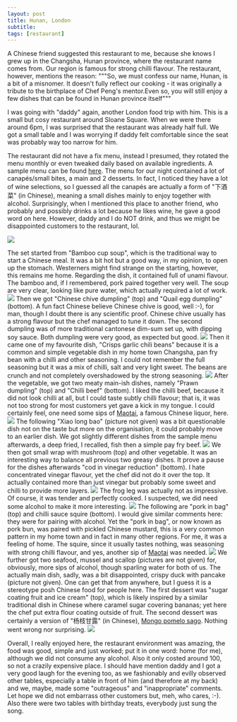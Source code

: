 ```yaml
---
layout: post
title: Hunan, London
subtitle: 
tags: [restaurant]
---
```


A Chinese friend suggested this restaurant to me, because she knows I grew up in the Changsha, Hunan province, where the restaurant name comes from.
Our region is famous for strong chilli flavour.
The restaurant, however, mentions the reason: """So, we must confess our name, Hunan, is a bit of a misnomer. It doesn't fully reflect our cooking - it was originally a tribute to the birthplace of Chef Peng's mentor.Even so, you will still enjoy a few dishes that can be found in Hunan province itself"""

I was going with "daddy" again, another London food trip with him.
This is a small but cosy restaurant around Sloane Square. 
When we were there around 6pm, I was surprised that the restaurant was already half full.
We got a small table and I was worrying if daddy felt comfortable since the seat was probably way too narrow for him.

The restaurant did not have a fix menu, instead I presumed, they rotated the menu monthly or even tweaked daily based on available ingredients.
A sample menu can be found [here](https://www.hunanlondon.com/pdf/Monthly-Sample-Menu.pdf).
The menu for our night contained a lot of canapés/small bites, a main and 2 desserts.
In fact, I noticed they have a lot of wine selections, so I guessed all the canapés are actually a form of "下酒菜" (in Chinese), meaning a small dishes mainly to enjoy together with alcohol.
Surprisingly, when I mentioned this place to another friend, who probably and possibly drinks a lot because he likes wine, he gave a good word on here.
However, daddy and I do NOT drink, and thus we might be disappointed customers to the restaurant, lol.

<img src="{{ 'img/Hunan-menu.jpg' | relative_url }}" />

The set started from "Bamboo cup soup", which is the traditional way to start a Chinese meal.
It was a bit hot but a good way, in my opinion, to open up the stomach.
Westerners might find strange on the starting, however, this remains me home.
Regarding the dish, it contained full of unami flavour.
The bamboo and, if I remembered, pork paired together very well.
The soup are very clear, looking like pure water, which actually required a lot of work.
<img src="{{ 'img/Hunan-soup.jpg' | relative_url }}" />
Then we got "Chinese chive dumpling" (top) and "Quail egg dumpling" (bottom).
A fun fact Chinese believe Chinese chive is good, well :-), for man, though I doubt there is any scientific proof.
Chinese chive usually has a strong flavour but the chef managed to tune it down.
The second dumpling was of more traditional cantonese dim-sum set up, with dipping soy sauce.
Both dumpling were very good, as expected but good.
<img src="{{ 'img/Hunan-dumpling.jpg' | relative_url }}" />
Then it came one of my favourite dish, "Crisps garlic chili beans" because it is a common and simple vegetable dish in my home town Changsha, pan fry bean with a chilli and other seasoning.
I could not remember the full seasoning but it was a mix of chilli, salt and very light sweet.
The beans are crunch and not completely overshadowed by the strong seasoning.
<img src="{{ 'img/Hunan-bean.jpg' | relative_url }}" />
After the vegetable, we got two meaty main-ish dishes, namely "Prawn dumpling" (top) and "Chilli beef" (bottom).
I liked the chilli beef, because it did not look chilli at all, but I could taste subtly chilli flavour; that is, it was not too strong for most customers yet gave a kick in my tongue.
I could certainly feel, one need some sips of [Maotai](https://en.wikipedia.org/wiki/Maotai), a famous Chinese liquor, here.
<img src="{{ 'img/Hunan-beef.jpg' | relative_url }}" />
The following "Xiao long bao" (picture not given) was a bit questionable dish not on the taste but more on the organisation, it could probably move to an earlier dish.
We got slightly different dishes from the sample menu afterwards, a deep fried, I recalled, fish then a simple pay fry beef.
<img src="{{ 'img/Hunan-fry.jpg' | relative_url }}" />
We then got small wrap with mushroom (top) and other vegetable.
It was an interesting way to balance all previous two greasy dishes.
It prove a pause for the dishes afterwards "cod in vinegar reduction" (bottom).
I hate concentrated vinegar flavour, yet the chef did not do it over the top.
It actually contained more than just vinegar but probably some sweet and chilli to provide more layers.
<img src="{{ 'img/Hunan-mushroom.jpg' | relative_url }}" />
The frog leg was actually not as impressive.
Of course, it was tender and perfectly cooked.
I suspected, we did need some alcohol to make it more interesting.
<img src="{{ 'img/Hunan-frog.jpg' | relative_url }}" />
The following are "pork in bag" (top) and chilli sauce squire (bottom).
I would give similar comments here: they were for pairing with alcohol.
Yet the "pork in bag", or now known as pork bun, was paired with pickled Chinese mustard, this is a very common pattern in my home town and in fact in many other regions.
For me, it was a feeling of home.
The squire, since it usually tastes nothing, was seasoning with strong chilli flavour, and yes, another sip of [Maotai](https://en.wikipedia.org/wiki/Maotai) was needed.
<img src="{{ 'img/Hunan-pork.jpg' | relative_url }}" />
We further got two seafood, mussel and scallop (pictures are not given) for, obviously, more sips of alcohol, though sparling water for both of us.
The actually main dish, sadly, was a bit disappointed, crispy duck with pancake (picture not given).
One can get that from anywhere, but I guess it is a stereotype posh Chinese food for people here.
The first dessert was "sugar coating fruit and ice cream" (top), which is likely inspired by a similar traditional dish in Chinese where caramel sugar covering bananas; yet here the chef put extra flour coating outside of fruit.
The second dessert was certainly a version of "杨枝甘露" (in Chinese), [Mongo pomelo sago](https://en.wikipedia.org/wiki/Mango_pomelo_sago).
Nothing went wrong nor surprising.
<img src="{{ 'img/Hunan-dessert.jpg' | relative_url }}" />

Overall, I really enjoyed here, the restaurant environment was amazing, the food was good, simple and just worked; put it in one word: home (for me), although we did not consume any alcohol.
Also it only costed around 100, so not a crazily expensive place.
I should have mention daddy and I got a very good laugh for the evening too, as we fashionably and evilly observed other tables, especially a table in front of him (and therefore at my back) and we, maybe, made some "outrageous" and "inappropriate" comments.
Let hope we did not embarrass other customers but, meh, who cares, :-).
Also there were two tables with birthday treats, everybody just sung the song.
